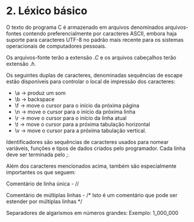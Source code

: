 # 2. Léxico básico

O texto do programa C é armazenado em arquivos denominados arquivos-fontes
contendo preferencialmente por caracteres ASCII, embora haja
suporte para caracteres UTF-8 no padrão mais recente para os sistemas
operacionais de computadores pessoais.

Os arquivos-fonte terão a extensão *.C* e os arquivos cabeçalhos terão extensão *.h*.

Os seguintes duplas de caracteres, denominadas sequências de escape estão
disponíveis para controlar o local de impressão dos caracteres:

- \a -> produz um som
- \b -> backspace
- \f -> move o cursor para o início da próxima página
- \n -> move o cursor para o início da próxima linha
- \r -> move o cursor para o início da linha atual
- \t -> move o cursor para a próxima tabulação horizontal
- \v -> move o cursor para a próxima tabulação vertical.

Identificadores são sequências de caracteres usados para nomear variáveis,
funções e tipos de dados criados pelo programador.  Cada linha deve ser
terminada pelo *;*.

Além dos caracteres mencionados acima, também são especialmente importantes os que seguem:

Comentário de linha única - //

Comentário de múltiplas linhas - /* Isto é um comentário que pode ser estender
por múltiplas linhas */

Separadores de algarismos em números grandes: Exemplo: 1_000_000
